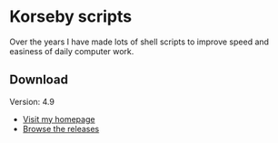 # Korseby scripts
Over the years I have made lots of shell scripts to improve speed and easiness of daily computer work.

## Download
Version: 4.9

- [Visit my homepage](https://www.korseby.net/computer/scripts/)
- [Browse the releases](https://github.com/korseby/korseby-scripts/releases)
